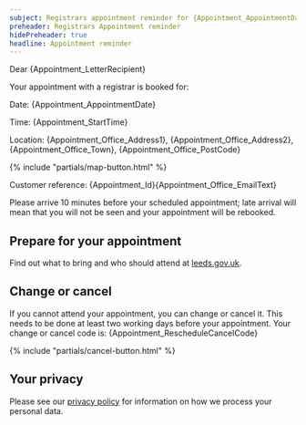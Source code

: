 ```yaml
---
subject: Registrars appointment reminder for {Appointment_AppointmentDate}
preheader: Registrars Appointment reminder
hidePreheader: true
headline: Appointment reminder
---
```


Dear {Appointment_LetterRecipient}

Your appointment with a registrar is booked for: 

Date: {Appointment_AppointmentDate}

Time: {Appointment_StartTime}

Location: {Appointment_Office_Address1}, {Appointment_Office_Address2}, {Appointment_Office_Town}, {Appointment_Office_PostCode}

{% include "partials/map-button.html" %}

Customer reference: {Appointment_Id}{Appointment_Office_EmailText}

Please arrive 10 minutes before your scheduled appointment; late arrival will mean that you will not be seen and your appointment will be rebooked.

## Prepare for your appointment
Find out what to bring and who should attend at [leeds.gov.uk](https://www.leeds.gov.uk/births-deaths-and-marriages). 

## Change or cancel
If you cannot attend your appointment, you can change or cancel it. This needs to be done at least two working days before your appointment. Your change or cancel code is: {Appointment_RescheduleCancelCode}

{% include "partials/cancel-button.html" %}


## Your privacy
Please see our [privacy policy](https://www.leeds.gov.uk/registrarsprivacy) for information on how we process your personal data.
